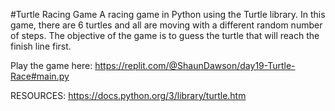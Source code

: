 #Turtle Racing Game
 A racing game in Python using the Turtle library. In this game, there are 6 turtles and all are moving with a different random number of steps. The objective of the game is to guess the turtle that will reach the finish line first.

Play the game here: 
https://replit.com/@ShaunDawson/day19-Turtle-Race#main.py

RESOURCES:
https://docs.python.org/3/library/turtle.htm